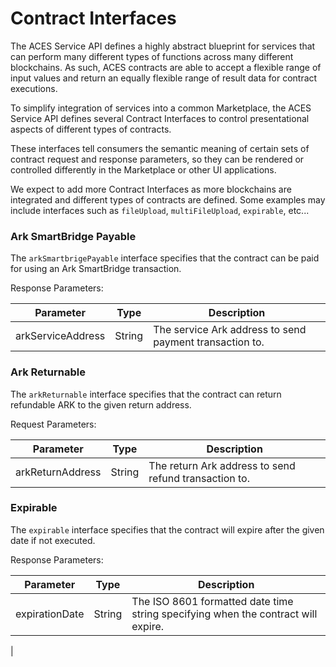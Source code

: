 # Contract Interfaces

The ACES Service API defines a highly abstract blueprint for services that can
perform many different types of functions across many different blockchains. 
As such, ACES contracts are able to accept a flexible range of input values
and return an equally flexible range of result data for contract executions.

To simplify integration of services into a common Marketplace, the ACES Service
API defines several Contract Interfaces to control presentational aspects 
of different types of contracts.

These interfaces tell consumers the semantic meaning of certain sets of contract 
request and response parameters, so they can be rendered or controlled differently
in the Marketplace or other UI applications.

We expect to add more Contract Interfaces as more blockchains are integrated
and different types of contracts are defined. Some examples may include interfaces
such as `fileUpload`, `multiFileUpload`, `expirable`, etc...


### Ark SmartBridge Payable

The `arkSmartbrigePayable` interface specifies that the contract can be paid for
using an Ark SmartBridge transaction.

Response Parameters:

| Parameter | Type | Description |
| --------- | ---- | ----------- |
| arkServiceAddress | String | The service Ark address to send payment transaction to. |



### Ark Returnable

The `arkReturnable` interface specifies that the contract can return refundable
ARK to the given return address. 

Request Parameters:

| Parameter | Type | Description |
| --------- | ---- | ----------- |
| arkReturnAddress | String | The return Ark address to send refund transaction to. |


### Expirable

The `expirable` interface specifies that the contract will expire after the given
date if not executed.

Response Parameters:

| Parameter | Type | Description |
| --------- | ---- | ----------- |
| expirationDate | String | The ISO 8601 formatted date time string specifying when the contract will expire.
 |

